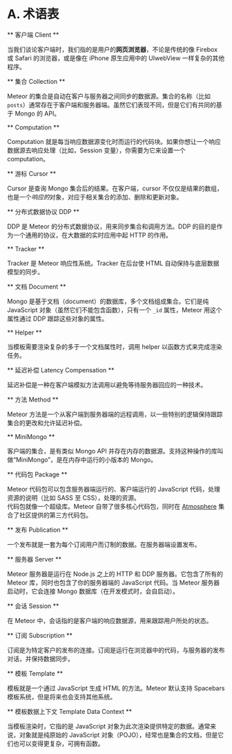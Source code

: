 # A. 术语表


** 客户端 Client **

当我们谈论客户端时，我们指的是用户的**网页浏览器**，不论是传统的像 Firebox 或 Safari 的浏览器，或是像在 iPhone 原生应用中的 UIwebView 一样复杂的其他程序。

** 集合 Collection **

Meteor 的集合是自动在客户与服务器之间同步的数据源。集合的名称（比如 `posts`）通常存在于客户端和服务器端。虽然它们表现不同，但是它们有共同的基于 Mongo 的 API。

** Computation **

Computation 就是每当响应数据源变化时而运行的代码块。如果你想让一个响应数据源去响应处理（比如，Session 变量），你需要为它来设置一个 computation。

** 游标 Cursor **

Cursor 是查询 Mongo 集合后的结果。在客户端，cursor 不仅仅是结果的数组，也是一个*响应的*对象，对应于相关集合的添加、删除和更新对象。

** 分布式数据协议 DDP **

DDP 是 Meteor 的分布式数据协议，用来同步集合和调用方法。DDP 的目的是作为一个通用的协议，在大数据的实时应用中起 HTTP 的作用。

** Tracker **

Tracker 是 Meteor 响应性系统。Tracker 在后台使 HTML 自动保持与底层数据模型的同步。

** 文档 Document **

Mongo 是基于文档（document）的数据库，多个文档组成集合。它们是纯 JavaScript 对象（虽然它们不能包含函数），只有一个 `_id` 属性，Meteor 用这个属性通过 DDP 跟踪这些对象的属性。

** Helper **

当模板需要渲染复杂的多于一个文档属性时，调用 helper 以函数方式来完成渲染任务。

** 延迟补偿 Latency Compensation **

延迟补偿是一种在客户端模拟方法调用以避免等待服务器回应的一种技术。

** 方法 Method **

Meteor 方法是一个从客户端到服务器端的远程调用，以一些特别的逻辑保持跟踪集合的更改和允许延迟补偿。

** MiniMongo **

客户端的集合，是有类似 Mongo API 并存在内存的数据源。支持这种操作的库叫做“MiniMongo”，是在内存中运行的小版本的 Mongo。

** 代码包 Package **

Meteor 代码包可以包含服务器端运行的、客户端运行的 JavaScript 代码，处理资源的说明（比如 SASS 至 CSS），处理的资源。<br/>代码包就像一个超级库。Meteor 自带了很多核心代码包，同时在 [Atmosphere](http://atmosphere.meteor.com) 集合了社区提供的第三方代码包。

** 发布 Publication **

一个发布就是一套为每个订阅用户而订制的数据。在服务器端设置发布。

** 服务器 Server **

Meteor 服务器是运行在 Node.js 之上的 HTTP 和 DDP 服务器。它包含了所有的 Meteor 库，同时也包含了你的服务器端的 JavaScript 代码。当 Meteor 服务器启动时，它会连接 Mongo 数据库（在开发模式时，会自启动）。

** 会话 Session **

在 Meteor 中，会话指的是客户端的响应数据源，用来跟踪用户所处的状态。

** 订阅 Subscription **

订阅是为特定客户的发布的连接。订阅是运行在浏览器中的代码，与服务器的发布对话，并保持数据同步。

** 模板 Template **

模板就是一个通过 JavaScript 生成 HTML 的方法。Meteor 默认支持 Spacebars 模板系统，但是将来也会支持其他系统。

** 模板数据上下文 Template Data Context **

当模板渲染时，它指的是 JavaScript 对象为此次渲染提供特定的数据。通常来说，对象就是纯原始的 JavaScript 对象（POJO），经常也是集合的文档，但是它们也可以变得更复杂，可拥有函数。
